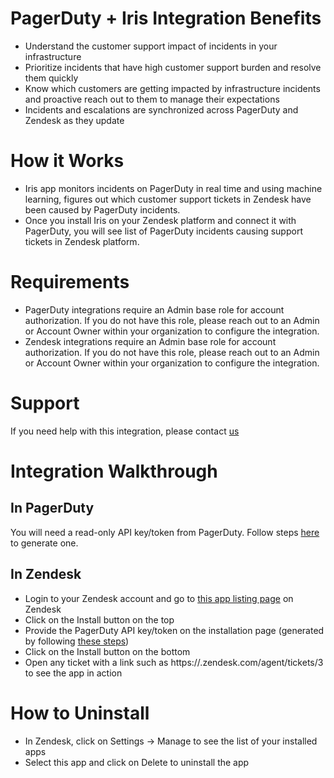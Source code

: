 # PagerDuty + Iris Integration Benefits

* Understand the customer support impact of incidents in your infrastructure
* Prioritize incidents that have high customer support burden and resolve them quickly
* Know which customers are getting impacted by infrastructure incidents and proactive reach out to them to manage their expectations
* Incidents and escalations are synchronized across PagerDuty and Zendesk as they update

# How it Works
* Iris app monitors incidents on PagerDuty in real time and using machine learning, figures out which customer support tickets in Zendesk have been caused by PagerDuty incidents.
* Once you install Iris on your Zendesk platform and connect it with PagerDuty, you will see list of PagerDuty incidents causing support tickets in Zendesk platform.

# Requirements
* PagerDuty integrations require an Admin base role for account authorization. If you do not have this role, please reach out to an Admin or Account Owner within your organization to configure the integration.
* Zendesk integrations require an Admin base role for account authorization. If you do not have this role, please reach out to an Admin or Account Owner within your organization to configure the integration.

# Support

If you need help with this integration, please contact [us](mailto:contact@irisagent.com) 

# Integration Walkthrough
## In PagerDuty

You will need a read-only API key/token from PagerDuty. Follow steps [here](https://support.pagerduty.com/docs/generating-api-keys#section-generating-a-general-access-rest-api-key) to generate one.

## In Zendesk

* Login to your Zendesk account and go to [this app listing page](https://www.zendesk.com/apps/support/iris-support-insights/) on Zendesk
* Click on the Install button on the top
* Provide the PagerDuty API key/token on the installation page (generated by following [these steps](https://support.pagerduty.com/docs/generating-api-keys#section-generating-a-general-access-rest-api-key))
* Click on the Install button on the bottom
* Open any ticket with a link such as https://<your-domain>.zendesk.com/agent/tickets/3 to see the app in action

# How to Uninstall

* In Zendesk, click on Settings -> Manage to see the list of your installed apps
* Select this app and click on Delete to uninstall the app
